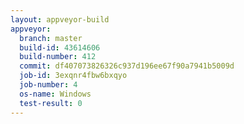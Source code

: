 ```yaml
---
layout: appveyor-build
appveyor:
  branch: master
  build-id: 43614606
  build-number: 412
  commit: df407073826326c937d196ee67f90a7941b5009d
  job-id: 3exqnr4fbw6bxqyo
  job-number: 4
  os-name: Windows
  test-result: 0
---
```

